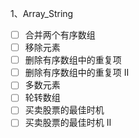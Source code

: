 1、Array_String
- [ ] 合并两个有序数组
- [ ] 移除元素
- [ ] 删除有序数组中的重复项
- [ ] 删除有序数组中的重复项 II
- [ ] 多数元素
- [ ] 轮转数组
- [ ] 买卖股票的最佳时机
- [ ] 买卖股票的最佳时机 II